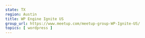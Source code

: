 ```yaml
---
state: TX
region: Austin
title: WP Engine Ignite US
group_url: https://www.meetup.com/meetup-group-WP-Ignite-US/
topics: [ wordpress ]
---
```


